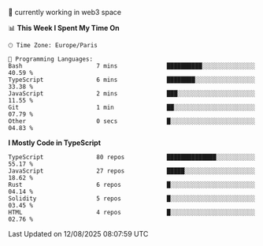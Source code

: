 🔭 currently working in web3 space

<!--START_SECTION:waka-->
📊 **This Week I Spent My Time On** 

```text
🕑︎ Time Zone: Europe/Paris

💬 Programming Languages: 
Bash                     7 mins              ██████████░░░░░░░░░░░░░░░   40.59 % 
TypeScript               6 mins              ████████░░░░░░░░░░░░░░░░░   33.38 % 
JavaScript               2 mins              ███░░░░░░░░░░░░░░░░░░░░░░   11.55 % 
Git                      1 min               ██░░░░░░░░░░░░░░░░░░░░░░░   07.79 % 
Other                    0 secs              █░░░░░░░░░░░░░░░░░░░░░░░░   04.83 % 
```

**I Mostly Code in TypeScript** 

```text
TypeScript               80 repos            ██████████████░░░░░░░░░░░   55.17 % 
JavaScript               27 repos            █████░░░░░░░░░░░░░░░░░░░░   18.62 % 
Rust                     6 repos             █░░░░░░░░░░░░░░░░░░░░░░░░   04.14 % 
Solidity                 5 repos             █░░░░░░░░░░░░░░░░░░░░░░░░   03.45 % 
HTML                     4 repos             █░░░░░░░░░░░░░░░░░░░░░░░░   02.76 % 
```




 Last Updated on 12/08/2025 08:07:59 UTC
<!--END_SECTION:waka-->
